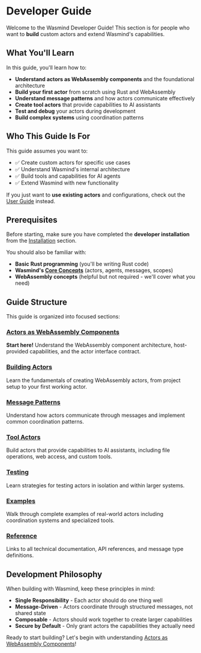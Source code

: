 # Developer Guide

Welcome to the Wasmind Developer Guide! This section is for people who want to **build** custom actors and extend Wasmind's capabilities.

## What You'll Learn

In this guide, you'll learn how to:

- **Understand actors as WebAssembly components** and the foundational architecture
- **Build your first actor** from scratch using Rust and WebAssembly
- **Understand message patterns** and how actors communicate effectively
- **Create tool actors** that provide capabilities to AI assistants
- **Test and debug** your actors during development
- **Build complex systems** using coordination patterns

## Who This Guide Is For

This guide assumes you want to:
- ✅ Create custom actors for specific use cases
- ✅ Understand Wasmind's internal architecture  
- ✅ Build tools and capabilities for AI agents
- ✅ Extend Wasmind with new functionality

If you just want to **use existing actors** and configurations, check out the [User Guide](../user-guide/) instead.

## Prerequisites

Before starting, make sure you have completed the **developer installation** from the [Installation](../installation.md#for-developers-building-custom-actors) section.

You should also be familiar with:
- **Basic Rust programming** (you'll be writing Rust code)
- **Wasmind's [Core Concepts](../concepts.md)** (actors, agents, messages, scopes)
- **WebAssembly concepts** (helpful but not required - we'll cover what you need)

## Guide Structure

This guide is organized into focused sections:

### [Actors as WebAssembly Components](./webassembly-components.md)
**Start here!** Understand the WebAssembly component architecture, host-provided capabilities, and the actor interface contract.

### [Building Actors](./building-actors.md)
Learn the fundamentals of creating WebAssembly actors, from project setup to your first working actor.

### [Message Patterns](./message-patterns.md)
Understand how actors communicate through messages and implement common coordination patterns.

### [Tool Actors](./tool-actors.md)
Build actors that provide capabilities to AI assistants, including file operations, web access, and custom tools.

### [Testing](./testing.md)
Learn strategies for testing actors in isolation and within larger systems.

### [Examples](./examples.md)
Walk through complete examples of real-world actors including coordination systems and specialized tools.

### [Reference](./reference.md)
Links to all technical documentation, API references, and message type definitions.

## Development Philosophy

When building with Wasmind, keep these principles in mind:

- **Single Responsibility** - Each actor should do one thing well
- **Message-Driven** - Actors coordinate through structured messages, not shared state
- **Composable** - Actors should work together to create larger capabilities
- **Secure by Default** - Only grant actors the capabilities they actually need

Ready to start building? Let's begin with understanding [Actors as WebAssembly Components](./webassembly-components.md)!